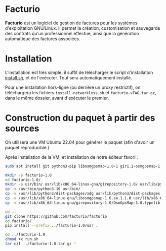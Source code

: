 # Facturio

**Facturio** est un logiciel de gestion de factures pour les systèmes d'exploitation GNU/Linux.
Il permet la création, customisation et sauvegarde des contrats qu'un professionnel effectue, ainsi que la génération automatique des factures associées.


# Installation

L'installation est très simple, il suffit de télécharger le script d'installation [install.sh](https://azaleth.xyz/install.sh), et de l'exécuter.
Tout sera automatiquement installé.

Pour une installation hors-ligne (ou derrière un proxy restrictif), on téléchargera les fichiers `install-networkless.sh` et `facturio-vTAG.tar.gz`, dans le même dossier, avant d'exécuter le premier.

# Construction du paquet à partir des sources

On utilisera une VM Ubuntu 22.04 pour générer le paquet (afin d'avoir un paquet reproducible.)

Après installation de la VM, et installation de notre éditeur favori  :

```sh
sudo apt install git python3-pip libosmgpsmap-1.0-1 gir1.2-osmgpsmap-1.0

mkdir -p facturio-1.0
cd facturio-1.0/
mkdir -p usr/bin/ usr/lib/x86_64-linux-gnu/girepository-1.0/ usr/lib/python3/dist-packages
cp -v /usr/bin/python3.10 usr/bin/
cp -v /usr/lib/python3/dist-packages/xdg usr/lib/python3/dist-packages
cp -v /usr/lib/x86_64-linux-gnu/libosmgpsmap-1.0.so.1.1.0 usr/lib/x86_64-linux-gnu/
cp -v /usr/lib/x86_64-linux-gnu/girepository-1.0/OsmGpsMap-1.0.typelib usr/lib/x86_64-linux-gnu/girepository-1.0/

cd ..
git clone https://github.com/facturio/facturio
cd facturio/
pip install --prefix ../facturio-1.0/usr .

cd ../facturio-1.0
chmod +x run.sh
tar czf ../facturio-1.0.tar.gz *
```

